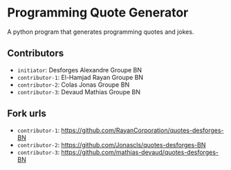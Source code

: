 # Programming Quote Generator

A python program that generates programming quotes and jokes.

## Contributors
- `initiator`: Desforges Alexandre Groupe BN
- `contributor-1`: El-Hamjad Rayan Groupe BN
- `contributor-2`: Colas Jonas Groupe BN
- `contributor-3`: Devaud Mathias Groupe BN

## Fork urls
- `contributor-1`: https://github.com/RayanCorporation/quotes-desforges-BN
- `contributor-2`: https://github.com/Jonascls/quotes-desforges-BN
- `contributor-3`: https://github.com/mathias-devaud/quotes-desforges-BN

